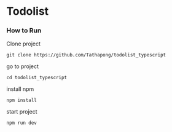 # Todolist

### How to Run

Clone project

```
git clone https://github.com/Tathapong/todolist_typescript
```

go to project

```
cd todolist_typescript
```

install npm

```
npm install
```

start project

```
npm run dev
```
